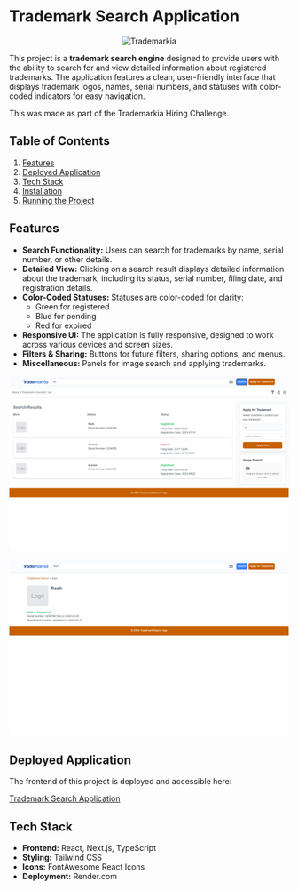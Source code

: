 # Trademark Search Application

<p align="center">
  <img src="https://github.com/rishn/21BPS1394_Frontend/blob/main/public/logo.png?raw=true" alt="Trademarkia" />
</p>

This project is a **trademark search engine** designed to provide users with the ability to search for and view detailed information about registered trademarks. The application features a clean, user-friendly interface that displays trademark logos, names, serial numbers, and statuses with color-coded indicators for easy navigation.

This was made as part of the Trademarkia Hiring Challenge.

## Table of Contents

1. [Features](#features)
2. [Deployed Application](#deployed-application)
3. [Tech Stack](#tech-stack)
4. [Installation](#installation)
5. [Running the Project](#running-the-project)

## Features

- **Search Functionality:** Users can search for trademarks by name, serial number, or other details.
- **Detailed View:** Clicking on a search result displays detailed information about the trademark, including its status, serial number, filing date, and registration details.
- **Color-Coded Statuses:** Statuses are color-coded for clarity: 
  - Green for registered
  - Blue for pending
  - Red for expired
- **Responsive UI:** The application is fully responsive, designed to work across various devices and screen sizes.
- **Filters & Sharing:** Buttons for future filters, sharing options, and menus.
- **Miscellaneous:** Panels for image search and applying trademarks.

<p align="center">
  <img src="https://github.com/rishn/21BPS1394_Frontend/blob/main/public/search_list.png?raw=true" alt="Trademarkia" />
</p>

<p align="center">
  <img src="https://github.com/rishn/21BPS1394_Frontend/blob/main/public/selected_trademark.png?raw=true" alt="Trademarkia" />
</p>

## Deployed Application

The frontend of this project is deployed and accessible here:

[Trademark Search Application](https://21bps1394-trademarksearch.onrender.com)

## Tech Stack

- **Frontend:** React, Next.js, TypeScript
- **Styling:** Tailwind CSS
- **Icons:** FontAwesome React Icons
- **Deployment:** Render.com
